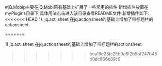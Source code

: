 ﻿#jQ.Mobip主要在jQ.Mobi原有基础上扩展了一些常用的插件
新增插件放置在myPlugins目录下,具体用法点击进入该目录查看README文件
新增插件如下:
<<<<<<< HEAD
1). jq.act_sheet 在jq.actionsheet的基础上增加了带标题栏的actionsheet

=======

1).jq.act_sheet 在jq.actionsheet的基础上增加了带标题栏的actionsheet

>>>>>>> bea16c23fc25b9a6f2b5bf247b45b0dc866e89c9
